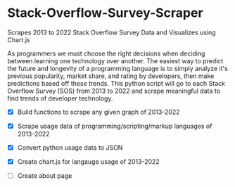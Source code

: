 # Stack-Overflow-Survey-Scraper
Scrapes 2013 to 2022 Stack Overflow Survey Data and Visualizes using Chart.js

As programmers we must choose the right decisions when deciding between learning one technology over another. The easiest way to predict the future and longevity of a programming language is to simply analyze it's previous popularity, market share, and rating by developers, then make predictions based off these trends. This python script will go to each Stack Overflow Survey (SOS) from 2013 to 2022 and scrape meaningful data to find trends of developer technology. 

- [x] Build functions to scrape any given graph of 2013-2022
  
- [x] Scrape usage data of programming/scripting/markup languages of 2013-2022
- [x] Convert python usage data to JSON
- [x] Create chart.js for langauge usage of 2013-2022
- [ ] Create about page 
 
